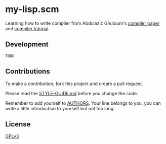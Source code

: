 # my-lisp.scm

Learning how to write compiler
from Abdulaziz Ghuloum's
[compiler paper](docs/references/2006-an-incremental-approach-to-compiler-construction.pdf)
and [compiler tutorial](docs/references/2006-compilers-backend-to-frontend-and-back-to-front-again.pdf).

## Development

```shell
TODO
```

## Contributions

To make a contribution, fork this project and create a pull request.

Please read the [STYLE-GUIDE.md](STYLE-GUIDE.md) before you change the code.

Remember to add yourself to [AUTHORS](AUTHORS).
Your line belongs to you, you can write a little
introduction to yourself but not too long.

## License

[GPLv3](LICENSE)
